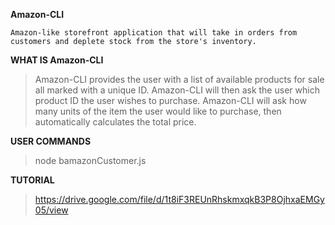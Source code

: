 **Amazon-CLI**

`Amazon-like storefront application that will take in orders from customers and deplete stock from the store's inventory.`

**WHAT IS Amazon-CLI**

>Amazon-CLI provides the user with a list of available products for sale all marked with a unique ID. Amazon-CLI will then ask the user which product ID the user wishes to purchase. Amazon-CLI will ask how many units of the item the user would like to purchase, then automatically calculates the total price.


**USER COMMANDS**

>node bamazonCustomer.js


**TUTORIAL**

>https://drive.google.com/file/d/1t8iF3REUnRhskmxqkB3P8OjhxaEMGy05/view
